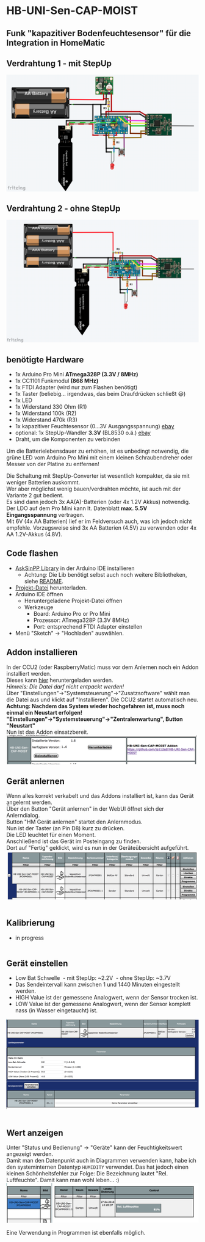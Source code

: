 # HB-UNI-Sen-CAP-MOIST
## Funk "kapazitiver Bodenfeuchtesensor" für die Integration in HomeMatic

## Verdrahtung 1 - mit StepUp

![wiring](Images/wiring.png)

## Verdrahtung 2 - ohne StepUp

![wiring](Images/wiring2.png)

## benötigte Hardware
* 1x Arduino Pro Mini **ATmega328P (3.3V / 8MHz)**
* 1x CC1101 Funkmodul **(868 MHz)**
* 1x FTDI Adapter (wird nur zum Flashen benötigt)
* 1x Taster (beliebig... irgendwas, das beim Draufdrücken schließt :smiley:)
* 1x LED 
* 1x Widerstand 330 Ohm (R1)
* 1x Widerstand 100k (R2)
* 1x Widerstand 470k (R3)
* 1x kapazitiver Feuchtesensor (0...3V Ausgangsspannung) [ebay](https://www.ebay.de/itm/152873639264)
* optional: 1x StepUp-Wandler **3.3V** (BL8530 o.ä.) [ebay](https://www.ebay.de/itm/382058974507)
* Draht, um die Komponenten zu verbinden

Um die Batterielebensdauer zu erhöhen, ist es unbedingt notwendig, die grüne LED vom Arduino Pro Mini mit einem kleinen Schraubendreher oder Messer von der Platine zu entfernen!

Die Schaltung mit StepUp-Converter ist wesentlich kompakter, da sie mit weniger Batterien auskommt.<br>
Wer aber möglichst wenig bauen/verdrahten möchte, ist auch mit der Variante 2 gut bedient.<br>
Es sind dann jedoch 3x AA(A)-Batterien (oder 4x 1.2V Akkus) notwendig.<br>
Der LDO auf dem Pro Mini kann lt. Datenblatt **max. 5.5V Eingangsspannung** vertragen.<br>
Mit 6V (4x AA Batterien) lief er im Feldversuch auch, was ich jedoch nicht empfehle. Vorzugsweise sind 3x AA Batterien (4.5V) zu verwenden oder 4x AA 1.2V-Akkus (4.8V).

## Code flashen
- [AskSinPP Library](https://github.com/pa-pa/AskSinPP) in der Arduino IDE installieren
  - Achtung: Die Lib benötigt selbst auch noch weitere Bibliotheken, siehe [README](https://github.com/pa-pa/AskSinPP#required-additional-arduino-libraries).
- [Projekt-Datei](https://raw.githubusercontent.com/jp112sdl/HB-UNI-Sen-TEMP-DS18B20/master/HB-UNI-Sen-CAP-MOIST/HB-UNI-Sen-CAP-MOIST.ino) herunterladen.
- Arduino IDE öffnen
  - Heruntergeladene Projekt-Datei öffnen
  - Werkzeuge
    - Board: Arduino Pro or Pro Mini
    - Prozessor: ATmega328P (3.3V 8MHz) 
    - Port: entsprechend FTDI Adapter
einstellen
- Menü "Sketch" -> "Hochladen" auswählen.

## Addon installieren
In der CCU2 (oder RaspberryMatic) muss vor dem Anlernen noch ein Addon installiert werden.<br>
Dieses kann [hier](https://github.com/jp112sdl/HB-UNI-Sen-CAP-MOIST/raw/master/Addon/HB-UNI-Sen-CAP-MOIST-addon.tgz) heruntergeladen werden.<br>
_Hinweis: Die Datei darf nicht entpackt werden!_<br>
Über "Einstellungen"->"Systemsteuerung"->"Zusatzsoftware" wählt man die Datei aus und klickt auf "Installieren".
Die CCU2 startet automatisch neu.<br>
**Achtung: Nachdem das System wieder hochgefahren ist, muss noch einmal ein Neustart erfolgen!**<br>
**"Einstellungen"->"Systemsteuerung"->"Zentralenwartung", Button "Neustart"**<br>
Nun ist das Addon einsatzbereit.<br>
![addon](Images/ccu_addon.png)

## Gerät anlernen
Wenn alles korrekt verkabelt und das Addons installiert ist, kann das Gerät angelernt werden.<br>
Über den Button "Gerät anlernen" in der WebUI öffnet sich der Anlerndialog.<br>
Button "HM Gerät anlernen" startet den Anlernmodus.<br>
Nun ist der Taster (an Pin D8) kurz zu drücken.<br>
Die LED leuchtet für einen Moment.<br>
Anschließend ist das Gerät im Posteingang zu finden.<br>
Dort auf "Fertig" geklickt, wird es nun in der Geräteübersicht aufgeführt.<br>
![addon](Images/ccu_geraete.png)
<br><br>
## Kalibrierung
- in progress
<br><br>

## Gerät einstellen
- Low Bat Schwelle
  - mit StepUp: ~2.2V
  - ohne StepUp: ~3.7V
- Das Sendeintervall kann zwischen 1 und 1440 Minuten eingestellt werden.<br>
- HIGH Value ist der gemessene Analogwert, wenn der Sensor trocken ist.<br>
- LOW Value ist der gemessene Analogwert, wenn der Sensor komplett nass (in Wasser eingetaucht) ist.<br>

![addon](Images/ccu_einstellungen.png)
<br><br>
## Wert anzeigen
Unter "Status und Bedienung" -> "Geräte" kann der Feuchtigkeitswert angezeigt werden.<br>
Damit man den Datenpunkt auch in Diagrammen verwenden kann, habe ich den systeminternen Datentyp `HUMIDITY` verwendet.
Das hat jedoch einen kleinen Schönheitsfehler zur Folge: Die Bezeichnung lautet "Rel. Luftfeuchte".
Damit kann man wohl leben... :) 
![addon](Images/ccu_status.png)



Eine Verwendung in Programmen ist ebenfalls möglich.



